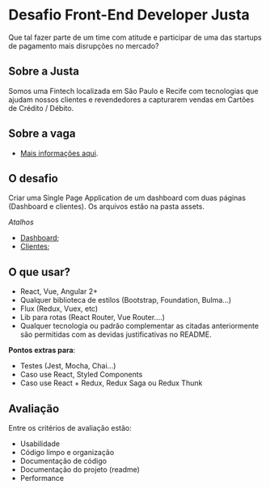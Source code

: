# Desafio Front-End Developer Justa

Que tal fazer parte de um time com atitude e participar de uma das startups de pagamento mais disrupções no mercado?

## Sobre a Justa

Somos uma Fintech localizada em São Paulo e Recife com tecnologias que ajudam nossos clientes e revendedores a capturarem vendas em Cartões de Crédito / Débito.

## Sobre a vaga

- [Mais informações aqui](https://github.com/frontendbr/vagas/issues/1624).

## O desafio

Criar uma Single Page Application de um dashboard com duas páginas (Dashboard e clientes).
Os arquivos estão na pasta assets.

_Atalhos_

- [Dashboard](./assets/Dashboard.png);
- [Clientes](./assets/Dashboard.png);

## O que usar?

- React, Vue, Angular 2+
- Qualquer biblioteca de estilos (Bootstrap, Foundation, Bulma...)
- Flux (Redux, Vuex, etc)
- Lib para rotas (React Router, Vue Router....)
- Qualquer tecnologia ou padrão complementar as citadas anteriormente são permitidas com as devidas justificativas no README.

**Pontos extras para**:

- Testes (Jest, Mocha, Chai...)
- Caso use React, Styled Components
- Caso use React + Redux, Redux Saga ou Redux Thunk

## Avaliação

Entre os critérios de avaliação estão:

- Usabilidade
- Código limpo e organização
- Documentação de código
- Documentação do projeto (readme)
- Performance
